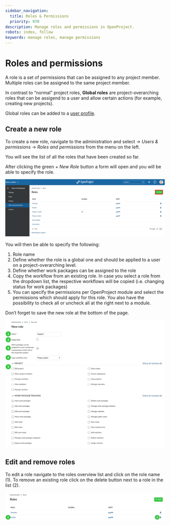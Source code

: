 ```yaml
---
sidebar_navigation:
  title: Roles & Permissions
  priority: 970
description: Manage roles and permissions in OpenProject.
robots: index, follow
keywords: manage roles, manage permissions
---
```

# Roles and permissions

A role is a set of permissions that can be assigned to any project  member. Multiple roles can be assigned to the same project member.

In contrast to “normal” project roles, **Global roles** are project-overarching roles that can be assigend to a user and allow certain actions (for example, creating new projects).

Global roles can be added to a [user profile](././users/#view-user-profile).

## Create a new role

To create a new role, navigate to the administration and select -> *Users & permissions* -> *Roles and permissions* from the menu on the left.

You will see the list of all the roles that have been created so far.

After clicking the green *+ New Role* button a form will open and you will be able to specify the role.

![Sys-admin-new-roles](Sys-admin-new-roles.png)

You will then be able to specify the following:

1. Role name
2. Define whether the role is a global one and should be applied to a user on a project-overarching level.
3. Define whether work packages can be assigned to the role
4. Copy the workflow from an existing role. In case you select a role  from the dropdown list, the respective workflows will be copied (i.e.  changing status for work packages)
5. You can specify the permissions per OpenProject module and select the permissions which should apply for this role. You also have the possibility to check all or uncheck all at the right next to a module.

Don’t forget to save the new role at the bottom of the page.

![Sys-admin-create-new-role](Sys-admin-create-new-role.png)

## Edit and remove roles

To edit a role navigate to the roles overview list and click on the  role name (1). To remove an existing role click on the delete button next to a role in the list (2).

![Sys-admin-edit-roles](Sys-admin-edit-roles.png)       